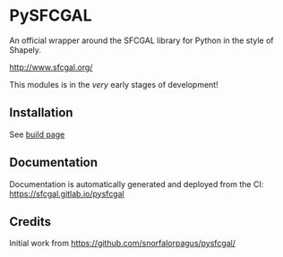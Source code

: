 # PySFCGAL

An official wrapper around the SFCGAL library for Python in the style of Shapely.

http://www.sfcgal.org/

This modules is in the *very* early stages of development!

## Installation

See [build page](build.md)

## Documentation

Documentation is automatically generated and deployed from the CI: https://sfcgal.gitlab.io/pysfcgal

## Credits

Initial work from https://github.com/snorfalorpagus/pysfcgal/
